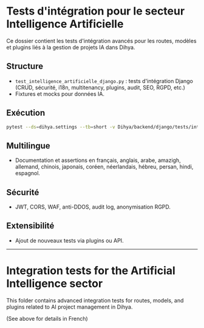 # Tests d'intégration pour le secteur Intelligence Artificielle

Ce dossier contient les tests d'intégration avancés pour les routes, modèles et plugins liés à la gestion de projets IA dans Dihya.

## Structure
- `test_intelligence_artificielle_django.py` : tests d'intégration Django (CRUD, sécurité, i18n, multitenancy, plugins, audit, SEO, RGPD, etc.)
- Fixtures et mocks pour données IA.

## Exécution

```bash
pytest --ds=dihya.settings --tb=short -v Dihya/backend/django/tests/integration/intelligence_artificielle/
```

## Multilingue
- Documentation et assertions en français, anglais, arabe, amazigh, allemand, chinois, japonais, coréen, néerlandais, hébreu, persan, hindi, espagnol.

## Sécurité
- JWT, CORS, WAF, anti-DDOS, audit log, anonymisation RGPD.

## Extensibilité
- Ajout de nouveaux tests via plugins ou API.

---

# Integration tests for the Artificial Intelligence sector

This folder contains advanced integration tests for routes, models, and plugins related to AI project management in Dihya.

(See above for details in French)
